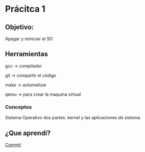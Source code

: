 # Prácitca 1
## Objetivo:
Apagar y reiniciar el SO

## Herramientas
gcc -> compilador

git -> compartir el código

make -> automatizar

qemu -> para crear la maquina virtual


### Conceptos
Sistema Operativo dos partes: kernel y las aplicaciones de sistema

## ¿Que aprendí?

[Commit](https://github.com/EduardoMSA/so-edu/commit/8f461be03355b95e621e43d068c9d420826facd8)
